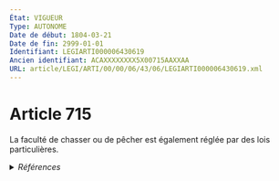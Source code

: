 ```yaml
---
État: VIGUEUR
Type: AUTONOME
Date de début: 1804-03-21
Date de fin: 2999-01-01
Identifiant: LEGIARTI000006430619
Ancien identifiant: ACAXXXXXXXX5X00715AAXXAA
URL: article/LEGI/ARTI/00/00/06/43/06/LEGIARTI000006430619.xml
---
```


<h1>Article 715</h1>

La faculté de chasser ou de pêcher est également réglée par des lois
particulières.


<details>
  <summary><em>Références</em></summary>

  <h2>Références faites par l'article</h2>
  
  <ul>
    <li>
      CODIFICATION source Loi 1803-04-19
    </li>
    <li>
      CREATION source Loi 1803-04-19 promulguée le 29 avril 1803
    </li>
  </ul>
</details>
